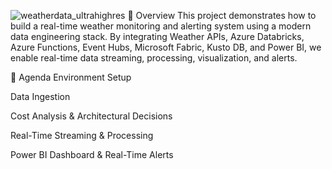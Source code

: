 ![weatherdata_ultrahighres](https://github.com/user-attachments/assets/8ede0de6-bb41-4987-a736-a66df0aae22d)
📘 Overview
This project demonstrates how to build a real-time weather monitoring and alerting system using a modern data engineering stack. By integrating Weather APIs, Azure Databricks, Azure Functions, Event Hubs, Microsoft Fabric, Kusto DB, and Power BI, we enable real-time data streaming, processing, visualization, and alerts.

📅 Agenda
Environment Setup

Data Ingestion

Cost Analysis & Architectural Decisions

Real-Time Streaming & Processing

Power BI Dashboard & Real-Time Alerts
